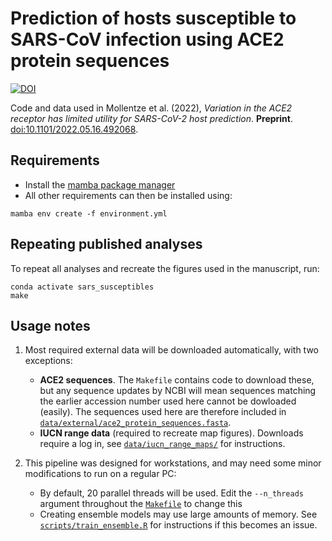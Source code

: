 # Prediction of hosts susceptible to SARS-CoV infection using ACE2 protein sequences

[![DOI](https://zenodo.org/badge/316297169.svg)](https://zenodo.org/badge/latestdoi/316297169)

Code and data used in Mollentze et al. (2022), *Variation in the ACE2 receptor has limited utility for SARS-CoV-2 host prediction*. **Preprint**. [doi:10.1101/2022.05.16.492068](https://doi.org/10.1101/2022.05.16.492068).

## Requirements
- Install the [mamba package manager](https://mamba.readthedocs.io/en/latest/installation.html)
- All other requirements can then be installed using:

```
mamba env create -f environment.yml
```

## Repeating published analyses
To repeat all analyses and recreate the figures used in the manuscript, run:
```
conda activate sars_susceptibles
make
```

## Usage notes
1. Most required external data will be downloaded automatically, with two exceptions:
    - **ACE2 sequences**. The `Makefile` contains code to download these, but any sequence updates by NCBI will mean sequences matching the earlier accession number used here cannot be dowloaded (easily). The sequences used here are therefore included in [`data/external/ace2_protein_sequences.fasta`](data/external/ace2_protein_sequences.fasta).
    - **IUCN range data** (required to recreate map figures). Downloads require a log in, see [`data/iucn_range_maps/`](data/iucn_range_maps/) for instructions.

2. This pipeline was designed for workstations, and may need some minor modifications to run on a regular PC:
    - By default, 20 parallel threads will be used. Edit the `--n_threads` argument throughout the [`Makefile`](Makefile) to change this
    - Creating ensemble models may use large amounts of memory. See [`scripts/train_ensemble.R`](scripts/train_ensemble.R) for instructions if this becomes an issue.

